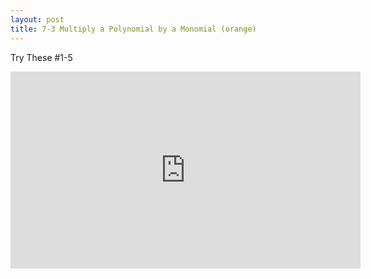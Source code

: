 ```yaml
---
layout: post
title: 7-3 Multiply a Polynomial by a Monomial (orange)
---
```

Try These #1-5
<iframe width="560" height="315" src="https://www.youtube.com/embed/THbuG7LXwMY" frameborder="0" allowfullscreen></iframe>
